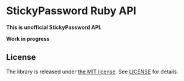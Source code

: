 StickyPassword Ruby API
=======================

**This is unofficial StickyPassword API.**

**Work in progress**

License
-------

The library is released under [the MIT license][mit]. See [LICENSE][license] for details.

[mit]: http://www.opensource.org/licenses/mit-license.php
[license]: LICENSE
